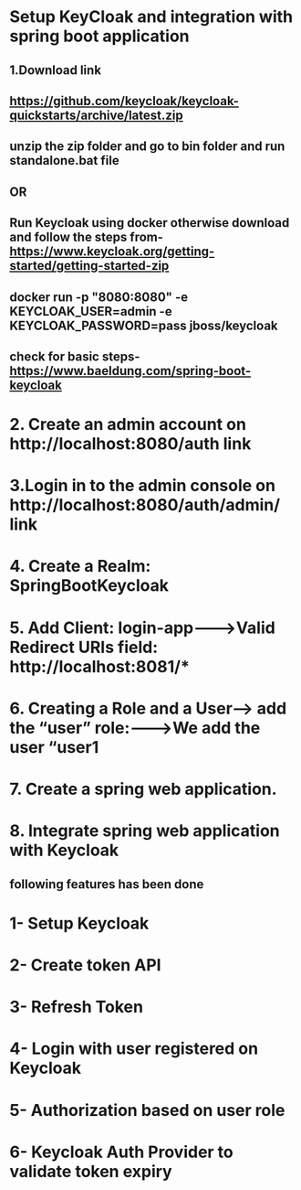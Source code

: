 # Setup KeyCloak and integration with spring boot application

## 1.Download link
## https://github.com/keycloak/keycloak-quickstarts/archive/latest.zip
## unzip the zip folder and go to bin folder and run standalone.bat file
##                            OR 
## Run Keycloak using docker otherwise download and follow the steps from- https://www.keycloak.org/getting-started/getting-started-zip
## docker run -p "8080:8080" -e KEYCLOAK_USER=admin -e KEYCLOAK_PASSWORD=pass jboss/keycloak
## check for basic steps- https://www.baeldung.com/spring-boot-keycloak
# 2. Create an admin account on http://localhost:8080/auth link
# 3.Login in to the admin console on http://localhost:8080/auth/admin/ link
# 4. Create a Realm:   SpringBootKeycloak
# 5. Add Client: login-app--->Valid Redirect URIs field: http://localhost:8081/*
# 6. Creating a Role and a User--> add the “user” role:--->We add the user “user1
# 7. Create a spring web application.
# 8. Integrate  spring web application with Keycloak

## following features has been done 
# 1- Setup Keycloak
# 2- Create token API
# 3- Refresh Token
# 4- Login with user registered on Keycloak
# 5- Authorization based on user role
# 6- Keycloak Auth Provider to validate token expiry


